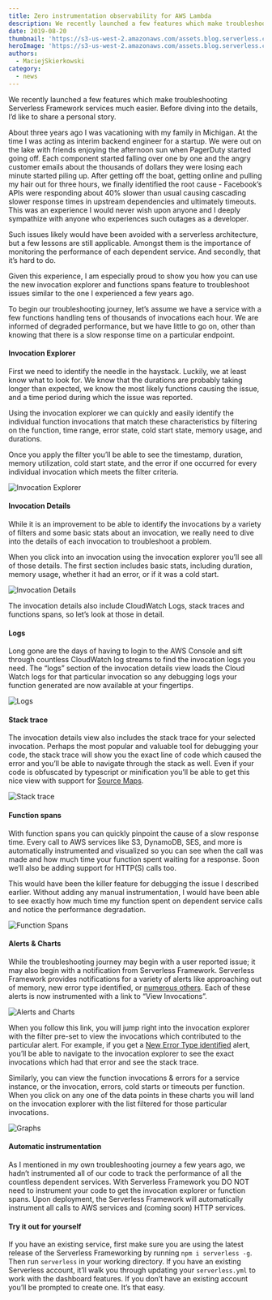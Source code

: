 ```yaml
---
title: Zero instrumentation observability for AWS Lambda
description: We recently launched a few features which make troubleshooting Serverless Framework services much easier, with zero effort
date: 2019-08-20
thumbnail: 'https://s3-us-west-2.amazonaws.com/assets.blog.serverless.com/zero-instrumentation-observability-aws-lambda-functions/thumbnail.png'
heroImage: 'https://s3-us-west-2.amazonaws.com/assets.blog.serverless.com/zero-instrumentation-observability-aws-lambda-functions/header.png'
authors:
  - MaciejSkierkowski
category:
  - news
---
```


We recently launched a few features which make troubleshooting Serverless Framework services much easier. Before diving into the details, I’d like to share a personal story.

About three years ago I was vacationing with my family in Michigan. At the time I was acting as interim backend engineer for a startup. We were out on the lake with friends enjoying the afternoon sun when PagerDuty started going off. Each component started falling over one by one and the angry customer emails about the thousands of dollars they were losing each minute started piling up. After getting off the boat, getting online and pulling my hair out for three hours, we finally identified the root cause - Facebook’s APIs were responding about 40% slower than usual causing cascading slower response times in upstream dependencies and ultimately timeouts. This was an experience I would never wish upon anyone and I deeply sympathize with anyone who experiences such outages as a developer.

Such issues likely would have been avoided with a serverless architecture, but a few lessons are still applicable. Amongst them is the importance of monitoring the performance of each dependent service. And secondly, that it’s hard to do.

Given this experience, I am especially proud to show you how you can use the new invocation explorer and functions spans feature to troubleshoot issues similar to the one I experienced a few years ago.

To begin our troubleshooting journey, let’s assume we have a service with a few functions handling tens of thousands of invocations each hour. We are informed of degraded performance, but we have little to go on, other than knowing that there is a slow response time on a particular endpoint.
#### Invocation Explorer

First we need to identify the needle in the haystack. Luckily, we at least know what to look for. We know that the durations are probably taking longer than expected, we know the most likely functions causing the issue, and a time period during which the issue was reported.

Using the invocation explorer we can quickly and easily identify the individual function invocations that match these characteristics by filtering on the function, time range, error state, cold start state, memory usage, and durations.

Once you apply the filter you’ll be able to see the timestamp, duration, memory utilization, cold start state, and the error if one occurred for every individual invocation which meets the filter criteria. 

![Invocation Explorer](https://s3-us-west-2.amazonaws.com/assets.blog.serverless.com/zero-instrumentation-observability-aws-lambda-functions/invocation-explorer.png)

#### Invocation Details
While it is an improvement to be able to identify the invocations by a variety of filters and some basic stats about an invocation, we really need to dive into the details of each invocation to troubleshoot a problem.

When you click into an invocation using the invocation explorer you’ll see all of those details. The first section includes basic stats, including duration, memory usage, whether it had an error, or if it was a cold start.

![Invocation Details](https://s3-us-west-2.amazonaws.com/assets.blog.serverless.com/zero-instrumentation-observability-aws-lambda-functions/invocation-details.png)

The invocation details also include CloudWatch Logs, stack traces and functions spans, so let’s look at those in detail.
#### Logs
Long gone are the days of having to login to the AWS Console and sift through countless CloudWatch log streams to find the invocation logs you need. The “logs” section of the invocation details view loads the Cloud Watch logs for that particular invocation so any debugging logs your function generated are now available at your fingertips. 

![Logs](https://s3-us-west-2.amazonaws.com/assets.blog.serverless.com/zero-instrumentation-observability-aws-lambda-functions/logs.png)

#### Stack trace
The invocation details view also includes the stack trace for your selected invocation. Perhaps the most popular and valuable tool for debugging your code, the stack trace will show you the exact line of code which caused the error and you’ll be able to navigate through the stack as well. Even if your code is obfuscated by typescript or minification you’ll be able to get this nice view with support for [Source Maps](https://serverless.com/framework/docs/dashboard/insights#uploading-source-map).

![Stack trace](https://s3-us-west-2.amazonaws.com/assets.blog.serverless.com/zero-instrumentation-observability-aws-lambda-functions/stack-trace.png)

#### Function spans
With function spans you can quickly pinpoint the cause of a slow response time. Every call to AWS services like S3, DynamoDB, SES, and more is automatically instrumented and visualized so you can see when the call was made and how much time your function spent waiting for a response. Soon we’ll also be adding support for HTTP(S) calls too. 

This would have been the killer feature for debugging the issue I described earlier. Without adding any manual instrumentation, I would have been able to see exactly how much time my function spent on dependent service calls and notice the performance degradation.

![Function Spans](https://s3-us-west-2.amazonaws.com/assets.blog.serverless.com/zero-instrumentation-observability-aws-lambda-functions/function-spans.png)

#### Alerts & Charts
While the troubleshooting journey may begin with a user reported issue; it may also begin with a notification from Serverless Framework. Serverless Framework provides notifications for a variety of alerts like approaching out of memory, new error type identified, or [numerous others](https://serverless.com/framework/docs/dashboard/insights#alerts). Each of these alerts is now instrumented with a link to “View Invocations”. 

![Alerts and Charts](https://s3-us-west-2.amazonaws.com/assets.blog.serverless.com/zero-instrumentation-observability-aws-lambda-functions/alerts-and-charts.png)

When you follow this link, you will jump right into the invocation explorer with the filter pre-set to view the invocations which contributed to the particular alert. For example, if you get a [New Error Type identified](https://serverless.com/framework/docs/dashboard/insights#error-new-error-type-identified) alert, you’ll be able to navigate to the invocation explorer to see the exact invocations which had that error and see the stack trace.

Similarly, you can view the function invocations & errors for a service instance, or the invocation, errors, cold starts or timeouts per function. When you click on any one of the data points in these charts you will land on the invocation explorer with the list filtered for those particular invocations.

![Graphs](https://s3-us-west-2.amazonaws.com/assets.blog.serverless.com/zero-instrumentation-observability-aws-lambda-functions/graphs.png)

#### Automatic instrumentation
As I mentioned in my own troubleshooting journey a few years ago, we hadn’t instrumented all of our code to track the performance of all the countless dependent services. With Serverless Framework you DO NOT need to instrument your code to get the invocation explorer or function spans. Upon deployment, the Serverless Framework will automatically instrument all calls to AWS services and (coming soon) HTTP services. 

#### Try it out for yourself
If you have an existing service, first make sure you are using the latest release of the Serverless Frameworking by running `npm i serverless -g`. Then run `serverless` in your working directory. If you have an existing Serverless account, it’ll walk you through updating your `serverless.yml` to work with the dashboard features. If you don’t have an existing account you’ll be prompted to create one. It’s that easy.

